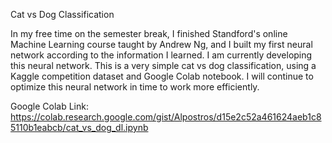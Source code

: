 Cat vs Dog Classification

In my free time on the semester break, I finished Standford's online Machine Learning course taught by Andrew Ng, and I built my first neural network according to the information I learned.
I am currently developing this neural network.
This is a very simple cat vs dog classification, using a Kaggle competition dataset and Google Colab notebook. 
I will continue to optimize this neural network in time to work more efficiently.

Google Colab Link: https://colab.research.google.com/gist/Alpostros/d15e2c52a461624aeb1c85110b1eabcb/cat_vs_dog_dl.ipynb
